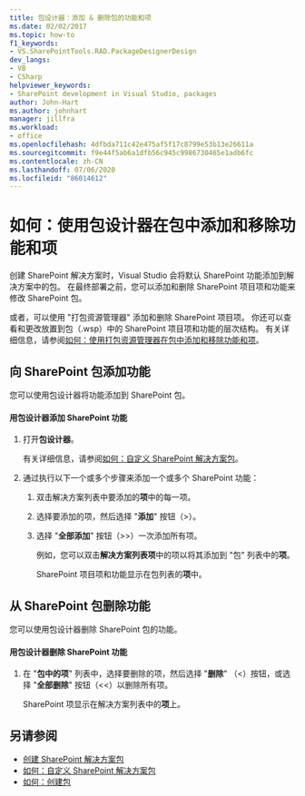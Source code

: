 ```yaml
---
title: 包设计器：添加 & 删除包的功能和项
ms.date: 02/02/2017
ms.topic: how-to
f1_keywords:
- VS.SharePointTools.RAD.PackageDesignerDesign
dev_langs:
- VB
- CSharp
helpviewer_keywords:
- SharePoint development in Visual Studio, packages
author: John-Hart
ms.author: johnhart
manager: jillfra
ms.workload:
- office
ms.openlocfilehash: 4dfbda711c42e475af5f17c8799e53b13e26611a
ms.sourcegitcommit: f9e44f5ab6a1dfb56c945c9986730465e1adb6fc
ms.contentlocale: zh-CN
ms.lasthandoff: 07/06/2020
ms.locfileid: "86014612"
---
```

# <a name="how-to-add-and-remove-features-and-items-to-a-package-by-using-the-package-designer"></a>如何：使用包设计器在包中添加和移除功能和项
  创建 SharePoint 解决方案时，Visual Studio 会将默认 SharePoint 功能添加到解决方案中的包。 在最终部署之前，您可以添加和删除 SharePoint 项目项和功能来修改 SharePoint 包。

 或者，可以使用 "打包资源管理器" 添加和删除 SharePoint 项目项。 你还可以查看和更改放置到包（.wsp）中的 SharePoint 项目项和功能的层次结构。 有关详细信息，请参阅[如何：使用打包资源管理器在包中添加和移除功能和项](../sharepoint/how-to-add-and-remove-features-and-items-to-a-package-by-using-the-packaging-explorer.md)。

## <a name="add-features-to-a-sharepoint-package"></a>向 SharePoint 包添加功能
 您可以使用包设计器将功能添加到 SharePoint 包。

#### <a name="to-add-sharepoint-features-with-the-package-designer"></a>用包设计器添加 SharePoint 功能

1. 打开**包设计器**。

    有关详细信息，请参阅[如何：自定义 SharePoint 解决方案包](../sharepoint/how-to-customize-a-sharepoint-solution-package.md)。

2. 通过执行以下一个或多个步骤来添加一个或多个 SharePoint 功能：

   1. 双击解决方案列表中要添加的**项**中的每一项。

   2. 选择要添加的项，然后选择 "**添加**" 按钮（>）。

   3. 选择 "**全部添加**" 按钮（>>）一次添加所有项。

      例如，您可以双击**解决方案列表项**中的项以将其添加到 "包" 列表中的**项**。

      SharePoint 项目项和功能显示在包列表的**项**中。

## <a name="remove-features-from-a-sharepoint-package"></a>从 SharePoint 包删除功能
 您可以使用包设计器删除 SharePoint 包的功能。

#### <a name="to-remove-sharepoint-features-with-the-package-designer"></a>用包设计器删除 SharePoint 功能

1. 在 "**包中的项**" 列表中，选择要删除的项，然后选择 "**删除**" （<）按钮，或选择 "**全部删除**" 按钮（<<）以删除所有项。

     SharePoint 项显示在解决方案列表中的**项**上。

## <a name="see-also"></a>另请参阅
- [创建 SharePoint 解决方案包](../sharepoint/creating-sharepoint-solution-packages.md)
- [如何：自定义 SharePoint 解决方案包](../sharepoint/how-to-customize-a-sharepoint-solution-package.md)
- [如何：创建包](https://msdn.microsoft.com/b24be45c-e91d-49bb-afb0-7b265404214b)
